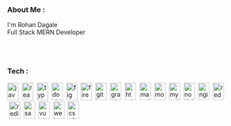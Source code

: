 <h3 align="left">About Me :</h3>

<p align="left">I'm Rohan Dagale<br>Full Stack MERN Developer</p>

<br></br>
<h3 align="left">Tech :</h3>


<div align="left">
  <img width="26" src="https://cdn.simpleicons.org/javascript/F7DF1E" height="40" alt="javascript logo"  />
  <img />
  <img  width="26" src="https://cdn.jsdelivr.net/gh/devicons/devicon/icons/react/react-original.svg" height="40" alt="react logo"  />
  <img  />
  <img  width="26" src="https://cdn.jsdelivr.net/gh/devicons/devicon/icons/typescript/typescript-original.svg" height="40" alt="typescript logo"  />
  <img  />
  <img  width="26" src="https://cdn.jsdelivr.net/gh/devicons/devicon/icons/docker/docker-original.svg" height="40" alt="docker logo"  />
  <img/>
  <img  width="26" src="https://cdn.jsdelivr.net/gh/devicons/devicon/icons/figma/figma-original.svg" height="40" alt="figma logo"  />
  <img  />
  <img  width="26" src="https://cdn.jsdelivr.net/gh/devicons/devicon/icons/firebase/firebase-plain.svg" height="40" alt="firebase logo"  />
  <img />
  <img  width="26" src="https://cdn.jsdelivr.net/gh/devicons/devicon/icons/git/git-original.svg" height="40" alt="git logo"  />
  <img  />
  <img  width="26" src="https://cdn.jsdelivr.net/gh/devicons/devicon/icons/graphql/graphql-plain.svg" height="40" alt="graphql logo"  />
  <img  />
  <img  width="26" src="https://cdn.jsdelivr.net/gh/devicons/devicon/icons/html5/html5-original.svg" height="40" alt="html5 logo"  />
  <img  />
  <img  width="26" src="https://cdn.jsdelivr.net/gh/devicons/devicon/icons/materialui/materialui-original.svg" height="40" alt="materialui logo"  />
  <img  />
  <img  width="26" src="https://cdn.jsdelivr.net/gh/devicons/devicon/icons/mongodb/mongodb-original.svg" height="40" alt="mongodb logo"  />
  <img  />
  <img  width="26" src="https://cdn.jsdelivr.net/gh/devicons/devicon/icons/mysql/mysql-original.svg" height="40" alt="mysql logo"  />
  <img  />
  <img  width="26" src="https://cdn.jsdelivr.net/gh/devicons/devicon/icons/nodejs/nodejs-original.svg" height="40" alt="nodejs logo"  />
  <img  />
  <img  width="26" src="https://cdn.jsdelivr.net/gh/devicons/devicon/icons/nginx/nginx-original.svg" height="40" alt="nginx logo"  />
  <img  />
  <img  width="26" src="https://cdn.jsdelivr.net/gh/devicons/devicon/icons/redux/redux-original.svg" height="40" alt="redux logo"  />
  <img  />
  <img  width="26" src="https://cdn.jsdelivr.net/gh/devicons/devicon/icons/redis/redis-original.svg" height="40" alt="redis logo"  />
  <img  />
  <img   width="26" src="https://cdn.jsdelivr.net/gh/devicons/devicon/icons/sass/sass-original.svg" height="40" alt="sass logo"  />
  <img  />
  <img   width="26" src="https://cdn.jsdelivr.net/gh/devicons/devicon/icons/vuejs/vuejs-original.svg" height="40" alt="vuejs logo"  />
  <img  />
  <img  width="26" src="https://cdn.jsdelivr.net/gh/devicons/devicon/icons/webpack/webpack-original.svg" height="40" alt="webpack logo"  />
  <img  />
  <img width="26" src="https://cdn.simpleicons.org/css3/1572B6" height="40" alt="css3 logo"  />
</div>

###
